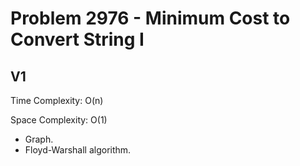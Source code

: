 # Problem 2976 - Minimum Cost to Convert String I

## V1

Time Complexity: O(n)

Space Complexity: O(1)

- Graph.
- Floyd-Warshall algorithm.
